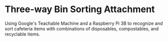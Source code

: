 # Three-way Bin Sorting Attachment
Using Google's Teachable Machine and a Raspberry Pi 3B to recognize and sort cafeteria items with combinations of disposables, compostables, and recyclable items. 
